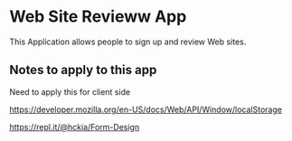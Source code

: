# Web Site Revieww App

This Application allows people to sign up and review Web sites.

## Notes to apply to this app
Need to apply this for client side

https://developer.mozilla.org/en-US/docs/Web/API/Window/localStorage

https://repl.it/@hckia/Form-Design
